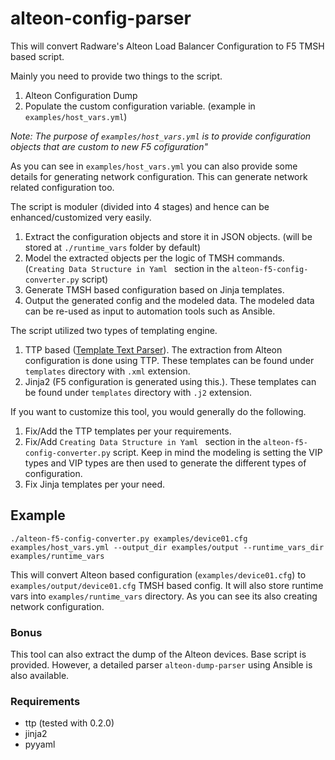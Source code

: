 # alteon-config-parser

This will convert Radware's Alteon Load Balancer Configuration to F5 TMSH based script.

Mainly you need to provide two things to the script.

1. Alteon Configuration Dump
2. Populate the custom configuration variable. (example in `examples/host_vars.yml`)

*Note: The purpose of `examples/host_vars.yml` is to provide configuration objects that are custom to new F5 cofiguration"*

As you can see in `examples/host_vars.yml` you can also provide some details for generating network configuration. This can generate network related configuration too.

The script is moduler (divided into 4 stages) and hence can be enhanced/customized very easily.

1. Extract the configuration objects and store it in JSON objects. (will be stored at `./runtime_vars` folder by default)
2. Model the extracted objects per the logic of TMSH commands. (`Creating Data Structure in Yaml ` section in the `alteon-f5-config-converter.py` script)
3. Generate TMSH based configuration based on Jinja templates.
4. Output the generated config and the modeled data. The modeled data can be re-used as input to automation tools such as Ansible.

The script utilized two types of templating engine.

1. TTP based ([Template Text Parser](https://ttp.readthedocs.io/en/latest/index.html)). The extraction from Alteon configuration is done using TTP. These templates can be found under `templates` directory with `.xml` extension.
2. Jinja2 (F5 configuration is generated using this.). These templates can be found under `templates` directory with `.j2` extension.

If you want to customize this tool, you would generally do the following.

1. Fix/Add the TTP templates per your requirements.
2. Fix/Add `Creating Data Structure in Yaml ` section in the `alteon-f5-config-converter.py` script. Keep in mind the modeling is setting the VIP types and VIP types are then used to generate the different types of configuration.
3. Fix Jinja templates per your need.

## Example

`./alteon-f5-config-converter.py examples/device01.cfg examples/host_vars.yml --output_dir examples/output --runtime_vars_dir examples/runtime_vars`

This will convert Alteon based configuration (`examples/device01.cfg`) to `examples/output/device01.cfg` TMSH based config.
It will also store runtime vars into `examples/runtime_vars` directory.
As you can see its also creating network configuration.

### Bonus

This tool can also extract the dump of the Alteon devices. Base script is provided.
However, a detailed parser `alteon-dump-parser` using Ansible is also available.

### Requirements

* ttp (tested with 0.2.0)
* jinja2
* pyyaml
